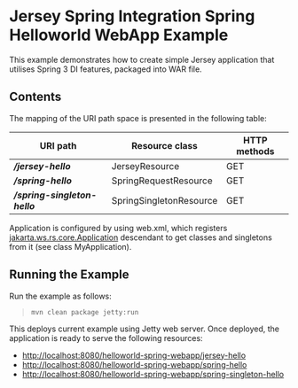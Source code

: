 [//]: # " Copyright (c) 2015, 2018 Oracle and/or its affiliates. All rights reserved. "
[//]: # " "
[//]: # " This program and the accompanying materials are made available under the "
[//]: # " terms of the Eclipse Distribution License v. 1.0, which is available at "
[//]: # " http://www.eclipse.org/org/documents/edl-v10.php. "
[//]: # " "
[//]: # " SPDX-License-Identifier: BSD-3-Clause "

Jersey Spring Integration Spring Helloworld WebApp Example
==========================================================

This example demonstrates how to create simple Jersey application that
utilises Spring 3 DI features, packaged into WAR file.

Contents
--------

The mapping of the URI path space is presented in the following table:

URI path                        | Resource class            | HTTP methods
------------------------------- | ------------------------- | --------------
**_/jersey-hello_**             | JerseyResource            | GET
**_/spring-hello_**             | SpringRequestResource     | GET
**_/spring-singleton-hello_**   | SpringSingletonResource   | GET

Application is configured by using web.xml, which registers
[jakarta.ws.rs.core.Application](https://jax-rs-spec.java.net/nonav/2.0/apidocs/jakarta.ws.rs/core/Application.html)
descendant to get classes and singletons from it (see class
MyApplication).

Running the Example
-------------------

Run the example as follows:

>     mvn clean package jetty:run

This deploys current example using Jetty web server. Once deployed, the
application is ready to serve the following resources:

-   <http://localhost:8080/helloworld-spring-webapp/jersey-hello>
-   <http://localhost:8080/helloworld-spring-webapp/spring-hello>
-   <http://localhost:8080/helloworld-spring-webapp/spring-singleton-hello>